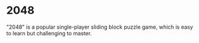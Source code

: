 # 2048
"2048" is a popular single-player sliding block puzzle game, which is easy to learn but challenging to master.
